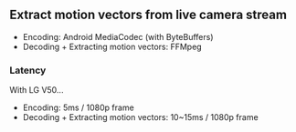
## Extract motion vectors from live camera stream

- Encoding: Android MediaCodec (with ByteBuffers)  
- Decoding + Extracting motion vectors: FFMpeg


### Latency
With LG V50...  
- Encoding: 5ms / 1080p frame
- Decoding + Extracting motion vectors: 10~15ms / 1080p frame
